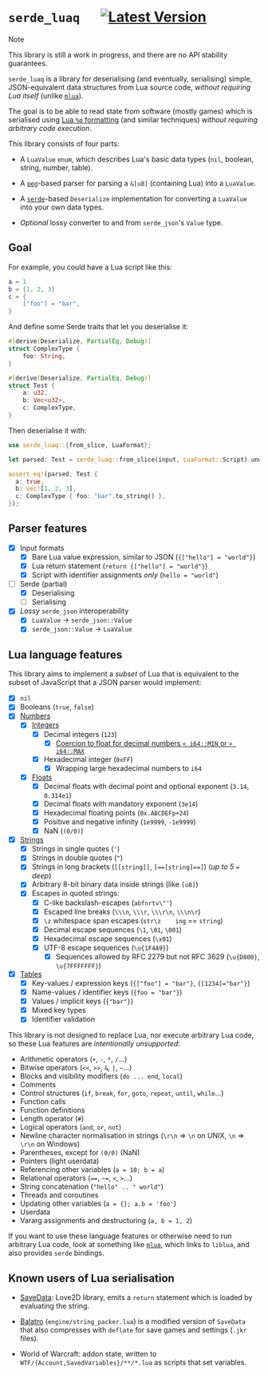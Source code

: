 # `serde_luaq` &emsp; [![Latest Version]][crates.io]

[Latest Version]: https://img.shields.io/crates/v/serde_luaq.svg
[crates.io]: https://crates.io/crates/serde_luaq

> [!NOTE]
> This library is still a work in progress, and there are no API stability guarantees.

`serde_luaq` is a library for deserialising (and eventually, serialising) simple, JSON-equivalent
data structures from Lua source code, _without requiring Lua itself_ (unlike [`mlua`][mlua]).

The goal is to be able to read state from software (mostly games) which is serialised using
[Lua `%q` formatting][format] (and similar techniques) _without requiring arbitrary code execution_.

This library consists of four parts:

- A `LuaValue` `enum`, which describes Lua's basic data types (`nil`, boolean, string, number,
  table).

- A [`peg`][peg]-based parser for parsing a `&[u8]` (containing Lua) into a `LuaValue`.

- A [`serde`][serde]-based `Deserialize` implementation for converting a `LuaValue` into your own
  data types.

- _Optional_ lossy converter to and from `serde_json`'s `Value` type.

## Goal

For example, you could have a Lua script like this:

```lua
a = 1
b = {1, 2, 3}
c = {
    ["foo"] = "bar",
}
```

And define some Serde traits that let you deserialise it:

```rust
#[derive(Deserialize, PartialEq, Debug)]
struct ComplexType {
    foo: String,
}

#[derive(Deserialize, PartialEq, Debug)]
struct Test {
    a: u32,
    b: Vec<u32>,
    c: ComplexType,
}
```

Then deserialise it with:

```rust
use serde_luaq::{from_slice, LuaFormat};

let parsed: Test = serde_luaq::from_slice(input, LuaFormat::Script).unwrap();

assert_eq!(parsed, Test {
  a: true,
  b: vec![1, 2, 3],
  c: ComplexType { foo: "bar".to_string() },
});
```

## Parser features

- [x] Input formats
  - [x] Bare Lua value expression, similar to JSON (`{["hello"] = "world"}`)
  - [x] Lua return statement (`return {["hello"] = "world"}`)
  - [x] Script with identifier assignments _only_ (`hello = "world"`)
- [ ] Serde (partial)
  - [x] Deserialising
  - [ ] Serialising
- [x] _Lossy_ `serde_json` interoperability
  - [x] `LuaValue` -> `serde_json::Value`
  - [x] `serde_json::Value` -> `LuaValue`

## Lua language features

This library aims to implement a _subset_ of Lua that is equivalent to the subset of JavaScript that
a JSON parser would implement:

- [x] `nil`
- [x] Booleans (`true`, `false`)
- [x] [Numbers][lua3.1]
  - [x] [Integers][lua3.1]
    - [x] Decimal integers (`123`)
      - [x] [Coercion to float for decimal numbers `< i64::MIN` or `> i64::MAX`][lua8]
    - [x] Hexadecimal integer (`0xFF`)
      - [x] Wrapping large hexadecimal numbers to `i64`
  - [x] [Floats][lua3.1]
    - [x] Decimal floats with decimal point and optional exponent (`3.14`, `0.314e1`)
    - [x] Decimal floats with mandatory exponent (`3e14`)
    - [x] Hexadecimal floating points (`0x.ABCDEFp+24`)
    - [x] Positive and negative infinity (`1e9999`, `-1e9999`)
    - [x] NaN (`(0/0)`)
- [x] [Strings][lua3.1]
  - [x] Strings in single quotes (`'`)
  - [x] Strings in double quotes (`"`)
  - [x] Strings in long brackets (`[[string]]`, `[==[string]==]`) (_up to 5 `=` deep_)
  - [x] Arbitrary 8-bit binary data inside strings (like `[u8]`)
  - [x] Escapes in quoted strings:
    - [x] C-like backslash-escapes (`abfnrtv\"'`)
    - [x] Escaped line breaks (`\\\n`, `\\\r`, `\\\r\n`, `\\\n\r`)
    - [x] `\z` whitespace span escapes (`str\z    ing` == `string`)
    - [x] Decimal escape sequences (`\1`, `\01`, `\001`)
    - [x] Hexadecimal escape sequences (`\x01`)
    - [x] UTF-8 escape sequences (`\u{1F4A9}`)
      - [x] Sequences allowed by RFC 2279 but not RFC 3629 (`\u{D800}`, `\u{7FFFFFFF}`)
- [x] [Tables][lua3.4.9]
  - [x] Key-values / expression keys (`{["foo"] = "bar"}`, `{[1234]="bar"}`)
  - [x] Name-values / identifier keys (`{foo = "bar"}`)
  - [x] Values / implicit keys (`{"bar"}`)
  - [x] Mixed key types
  - [x] Identifier validation

This library is not designed to replace Lua, nor execute arbitrary Lua code, so these Lua features
are _intentionally unsupported_:

- Arithmetic operators (`+`, `-`, `*`, `/`...)
- Bitwise operators (`<<`, `>>`, `&`, `|`, `~`...)
- Blocks and visibility modifiers (`do ... end`, `local`)
- Comments
- Control structures (`if`, `break`, `for`, `goto`, `repeat`, `until`, `while`...)
- Function calls
- Function definitions
- Length operator (`#`)
- Logical operators (`and`, `or`, `not`)
- Newline character normalisation in strings (`\r\n` => `\n` on UNIX, `\n` => `\r\n` on Windows)
- Parentheses, except for `(0/0)` (NaN)
- Pointers (light userdata)
- Referencing other variables (`a = 10; b = a`)
- Relational operators (`==`, `~=`, `<`, `>`...)
- String concatenation (`"hello" .. " world"`)
- Threads and coroutines
- Updating other variables (`a = {}; a.b = 'foo'`)
- Userdata
- Vararg assignments and destructuring (`a, b = 1, 2`)

If you want to use these language features or otherwise need to run arbitrary Lua code, look at
something like [`mlua`][mlua], which links to `liblua`, and also provides `serde` bindings.

## Known users of Lua serialisation

- [SaveData][]: Love2D library, emits a `return` statement which is loaded by evaluating the string.

- [Balatro][] (`engine/string_packer.lua`) is a modified version of `SaveData` that also compresses
  with `deflate` for save games and settings (`.jkr` files).

- World of Warcraft: addon state, written to `WTF/{Account,SavedVariables}/**/*.lua` as scripts that
  set variables.

[Balatro]: https://www.playbalatro.com/
[format]: https://www.lua.org/manual/5.4/manual.html#pdf-string.format
[lua3.1]: https://www.lua.org/manual/5.4/manual.html#3.1
[lua3.4.9]: https://www.lua.org/manual/5.4/manual.html#3.4.9
[lua8]: https://www.lua.org/manual/5.4/manual.html#8
[mlua]: https://github.com/mlua-rs/mlua
[peg]: https://docs.rs/peg/latest/peg/
[SaveData]: https://github.com/BroccoliRaab/SaveData
[serde]: https://serde.rs/
